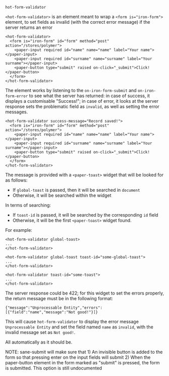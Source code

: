 `hot-form-validator`

`<hot-form-validator>` is an element meant to wrap a `<form is="iron-form">`
element, to set fields as invalid (with the correct error message) if the server
returns an error

    <hot-form-validator>
      <form is="iron-form" id="form" method="post" action="/stores/polymer">
        <paper-input required id="name" name="name" label="Your name"></paper-input>
        <paper-input required id="surname" name="surname" label="Your surname"></paper-input>
        <paper-button type="submit" raised on-click="_submit">Click!</paper-button>
      </form>
    </hot-form-validator>

The element works by listening to the `on-iron-form-submit` and `on-iron-form-error`
to see what the server has returned: in case of success, it displays a
customisable "Success!"; in case of error, it looks at the server response sets
the problematic field as `invalid`, as well as setting the error messages.

    <hot-form-validator success-message="Record saved!">
      <form is="iron-form" id="form" method="post" action="/stores/polymer">
        <paper-input required id="name" name="name" label="Your name"></paper-input>
        <paper-input required id="surname" name="surname" label="Your surname"></paper-input>
        <paper-button type="submit" raised on-click="_submit">Click!</paper-button>
      </form>
    </hot-form-validator>

The message is provided with a `<paper-toast>` widget that will be looked for
as follows:

 - If `global-toast` is passed, then it will be searched in `document`
 - Otherwise, it will be searched within the widget

In terms of searching:

 - If `toast-id` is passed, it will be searched by the corresponding `id` field
 - Otherwise, it will be the first `<paper-toast>` widget found.

For example:

    <hot-form-validator global-toast>
    ...
    </hot-form-validator>

    <hot-form-validator global-toast toast-id="some-global-toast">
    ...
    </hot-form-validator>

    <hot-form-validator toast-id="some-toast">
    ...
    </hot-form-validator>

The server response could be 422; for this widget to set the errors properly,
the return message must be in the following format:

    {"message":"Unprocessable Entity","errors":[{"field":"name","message":"Not good!"}]}

This will cause `hot-form-validator` to display the error message `Unprocessable Entity`
and set the field named `name` as `invalid`, with the invalid message set as
`Not good!`.

All automatically as it should be.

NOTE: sane-submit will make sure that 1) An invisible button is added to the form
so that pressing enter on the input fields will submit 2) When the paper-button
element in the form marked as "submit" is pressed, the form is submitted.
This option is still undocumented

